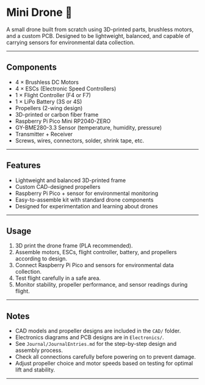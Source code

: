 # Mini Drone 🚁

A small drone built from scratch using 3D-printed parts, brushless motors, and a custom PCB. Designed to be lightweight, balanced, and capable of carrying sensors for environmental data collection.

---

## Components
- 4 × Brushless DC Motors  
- 4 × ESCs (Electronic Speed Controllers)  
- 1 × Flight Controller (F4 or F7)  
- 1 × LiPo Battery (3S or 4S)  
- Propellers (2-wing design)  
- 3D-printed or carbon fiber frame  
- Raspberry Pi Pico Mini RP2040-ZERO  
- GY-BME280-3.3 Sensor (temperature, humidity, pressure)  
- Transmitter + Receiver  
- Screws, wires, connectors, solder, shrink tape, etc.  

---

## Features
- Lightweight and balanced 3D-printed frame  
- Custom CAD-designed propellers  
- Raspberry Pi Pico + sensor for environmental monitoring  
- Easy-to-assemble kit with standard drone components  
- Designed for experimentation and learning about drones  

---

## Usage
1. 3D print the drone frame (PLA recommended).  
2. Assemble motors, ESCs, flight controller, battery, and propellers according to design.  
3. Connect Raspberry Pi Pico and sensors for environmental data collection.  
4. Test flight carefully in a safe area.  
5. Monitor stability, propeller performance, and sensor readings during flight.  

---

## Notes
- CAD models and propeller designs are included in the `CAD/` folder.  
- Electronics diagrams and PCB designs are in `Electronics/`.  
- See `Journal/JournalEntries.md` for the step-by-step design and assembly process.  
- Check all connections carefully before powering on to prevent damage.  
- Adjust propeller choice and motor speeds based on testing for optimal lift and stability.  

---


